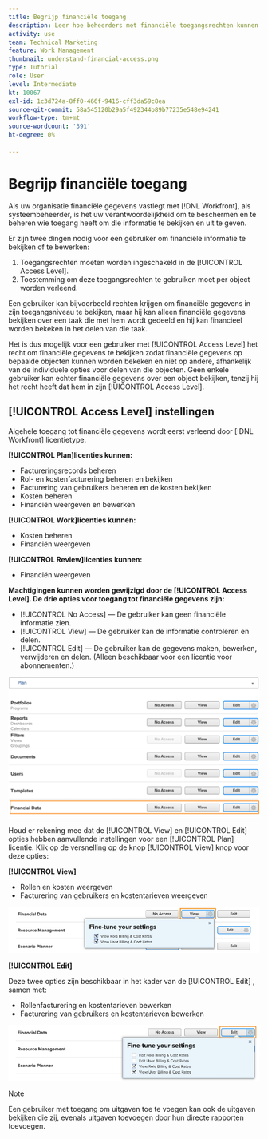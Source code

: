 ```yaml
---
title: Begrijp financiële toegang
description: Leer hoe beheerders met financiële toegangsrechten kunnen bepalen wie de financiële informatie die in Workfront wordt bijgehouden, kan zien en bewerken.
activity: use
team: Technical Marketing
feature: Work Management
thumbnail: understand-financial-access.png
type: Tutorial
role: User
level: Intermediate
kt: 10067
exl-id: 1c3d724a-8ff0-466f-9416-cff3da59c8ea
source-git-commit: 58a545120b29a5f492344b89b77235e548e94241
workflow-type: tm+mt
source-wordcount: '391'
ht-degree: 0%

---
```


# Begrijp financiële toegang

Als uw organisatie financiële gegevens vastlegt met [!DNL Workfront], als systeembeheerder, is het uw verantwoordelijkheid om te beschermen en te beheren wie toegang heeft om die informatie te bekijken en uit te geven.

Er zijn twee dingen nodig voor een gebruiker om financiële informatie te bekijken of te bewerken:

1. Toegangsrechten moeten worden ingeschakeld in de [!UICONTROL Access Level].
2. Toestemming om deze toegangsrechten te gebruiken moet per object worden verleend.

Een gebruiker kan bijvoorbeeld rechten krijgen om financiële gegevens in zijn toegangsniveau te bekijken, maar hij kan alleen financiële gegevens bekijken over een taak die met hem wordt gedeeld en hij kan financieel worden bekeken in het delen van die taak.

Het is dus mogelijk voor een gebruiker met [!UICONTROL Access Level] het recht om financiële gegevens te bekijken zodat financiële gegevens op bepaalde objecten kunnen worden bekeken en niet op andere, afhankelijk van de individuele opties voor delen van die objecten. Geen enkele gebruiker kan echter financiële gegevens over een object bekijken, tenzij hij het recht heeft dat hem in zijn [!UICONTROL Access Level].

## [!UICONTROL Access Level] instellingen

Algehele toegang tot financiële gegevens wordt eerst verleend door [!DNL Workfront] licentietype.

**[!UICONTROL Plan]licenties kunnen:**

* Factureringsrecords beheren
* Rol- en kostenfacturering beheren en bekijken
* Facturering van gebruikers beheren en de kosten bekijken
* Kosten beheren
* Financiën weergeven en bewerken

**[!UICONTROL Work]licenties kunnen:**

* Kosten beheren
* Financiën weergeven

**[!UICONTROL Review]licenties kunnen:**

* Financiën weergeven

**Machtigingen kunnen worden gewijzigd door de [!UICONTROL Access Level]. De drie opties voor toegang tot financiële gegevens zijn:**

* [!UICONTROL No Access] — De gebruiker kan geen financiële informatie zien.
* [!UICONTROL View] — De gebruiker kan de informatie controleren en delen.
* [!UICONTROL Edit] — De gebruiker kan de gegevens maken, bewerken, verwijderen en delen. (Alleen beschikbaar voor een licentie voor abonnementen.)

![Een afbeelding waarin de algemene opties voor financiële gegevens worden weergegeven op een toegangsniveau](assets/setting-up-finances-8.png)

Houd er rekening mee dat de [!UICONTROL View] en [!UICONTROL Edit] opties hebben aanvullende instellingen voor een [!UICONTROL Plan] licentie. Klik op de versnelling op de knop [!UICONTROL View] knop voor deze opties:

**[!UICONTROL View]**

* Rollen en kosten weergeven
* Facturering van gebruikers en kostentarieven weergeven

![Een afbeelding met opties in de weergave Financiële gegevens in een toegangsniveau](assets/setting-up-finances-9.png)

**[!UICONTROL Edit]**

Deze twee opties zijn beschikbaar in het kader van de [!UICONTROL Edit] , samen met:

* Rollenfacturering en kostentarieven bewerken
* Facturering van gebruikers en kostentarieven bewerken

![Een afbeelding met opties voor het bewerken van financiële gegevens in een toegangsniveau](assets/setting-up-finances-10.png)

>[!NOTE]
>
>Een gebruiker met toegang om uitgaven toe te voegen kan ook de uitgaven bekijken die zij, evenals uitgaven toevoegen door hun directe rapporten toevoegen.
